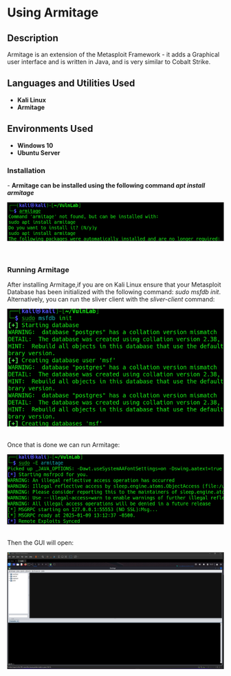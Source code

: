 <h1>Using Armitage</h1>

<h2>Description</h2>
Armitage is an extension of the Metasploit Framework - it adds a Graphical user interface and is written in Java, and is very similar to Cobalt Strike.
<br />


<h2>Languages and Utilities Used</h2>
 
- <b>Kali Linux</b>
- <b>Armitage</b>

<h2>Environments Used </h2>

- <b>Windows 10</b>
- <b>Ubuntu Server</b>

<h3>Installation</h3>
  - <b>Armitage can be installed using the following command <i>apt install armitage</i></b><br />
<p align="center">
  <img src="./imgs/install_armitage.png"/>
</p>
<br />
<h3>Running Armitage</h3>
After installing Armitage,if you are on Kali Linux ensure that your Metasploit Database has been initialized with the following command: <i>sudo msfdb init</i>. Alternatively, you can run the sliver client with the <i>sliver-client</i> command:<br />
<p align="center">
  <img src="./imgs/msfdb_init.png"/>
</p>
<br />
Once that is done we can run Armitage:<br />
<p align="center">
  <img src="./imgs/run_armitage.png"/>
</p>
<br />
Then the GUI will open:
<p align="center">
  <img src="./imgs/armitage_gui.png"/>
</p>
 <br />



 
<!--
 ```diff
- text in red
+ text in green
! text in orange
# text in gray
@@ text in purple (and bold)@@
```
--!>

